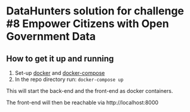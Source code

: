 # DataHunters solution for challenge #8 Empower Citizens with Open Government Data


## How to get it up and running ##

1. Set-up [docker](https://docs.docker.com/engine/install/) and [docker-compose](https://docs.docker.com/compose/install/)
2. In the repo directory run: `docker-compose up`

This will start the back-end and the front-end as docker containers.

The front-end will then be reachable via http://localhost:8000
